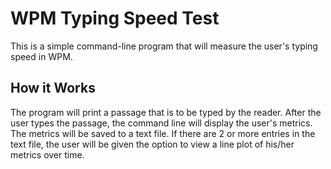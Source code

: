 # WPM Typing Speed Test

This is a simple command-line program that will measure the user's typing speed in WPM.

## How it Works

The program will print a passage that is to be typed by the reader. After the user types the passage, the command line will display the user's metrics. The metrics will be saved to a text file. If there are 2 or more entries in the text file, the user will be given the option to view a line plot of his/her metrics over time.